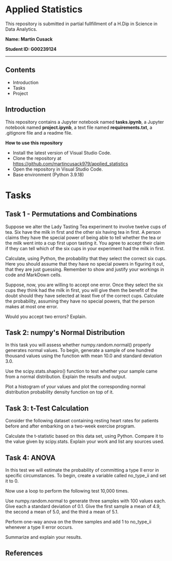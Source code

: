 # Applied Statistics

This repository is submitted in partial fullfillment of a H.Dip in Science in Data Analytics.

**Name: Martin Cusack**

**Student ID: G00239124**
***

## Contents 
* Introduction
* Tasks
* Project

## Introduction

This repository contains a Jupyter notebook named **tasks.ipynb**, a Jupyter notebook named **project.ipynb**, a text file named **requirements.txt**, a .gitignore file and a readme file.

**How to use this repository**

* Install the latest version of Visual Studio Code.
* Clone the repository at https://github.com/martincusack979/applied_statistics
* Open the repository in Visual Studio Code.
* Base environment (Python 3.9.18)


# Tasks

## Task 1 - Permutations and Combinations
Suppose we alter the Lady Tasting Tea experiment to involve twelve cups of tea. Six have the milk in first and the other six having tea in first. A person claims they have the special power of being able to tell whether the tea or the milk went into a cup first upon tasting it. You agree to accept their claim if they can tell which of the six cups in your experiment had the milk in first.

Calculate, using Python, the probability that they select the correct six cups. Here you should assume that they have no special powers in figuring it out, that they are just guessing. Remember to show and justify your workings in code and MarkDown cells.

Suppose, now, you are willing to accept one error. Once they select the six cups they think had the milk in first, you will give them the benefit of the doubt should they have selected at least five of the correct cups. Calculate the probability, assuming they have no special powers, that the person makes at most one error.

Would you accept two errors? Explain.

## Task 2: numpy's Normal Distribution
In this task you will assess whether numpy.random.normal() properly generates normal values. To begin, generate a sample of one hundred thousand values using the function with mean 10.0 and standard deviation 3.0.

Use the scipy.stats.shapiro() function to test whether your sample came from a normal distribution. Explain the results and output.

Plot a histogram of your values and plot the corresponding normal distribution probability density function on top of it.

## Task 3: t-Test Calculation
Consider the following dataset containing resting heart rates for patients before and after embarking on a two-week exercise program.

Calculate the t-statistic based on this data set, using Python. Compare it to the value given by scipy.stats. Explain your work and list any sources used.

## Task 4: ANOVA
In this test we will estimate the probability of committing a type II error in specific circumstances. To begin, create a variable called no_type_ii and set it to 0.

Now use a loop to perform the following test 10,000 times.

Use numpy.random.normal to generate three samples with 100 values each. Give each a standard deviation of 0.1. Give the first sample a mean of 4.9, the second a mean of 5.0, and the third a mean of 5.1.

Perform one-way anova on the three samples and add 1 to no_type_ii whenever a type II error occurs.

Summarize and explain your results.

## References


